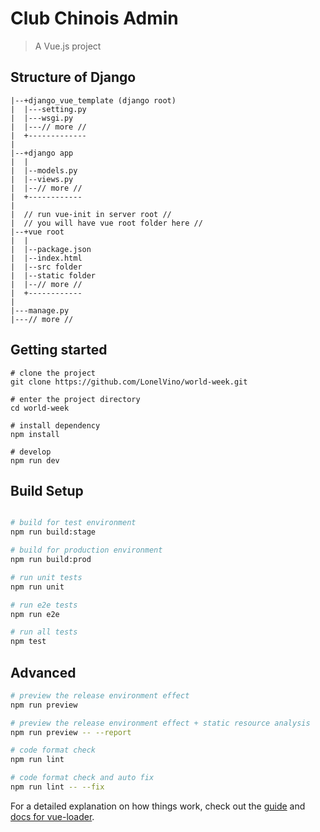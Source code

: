 # Club Chinois Admin

> A Vue.js project

## Structure of Django
```
|--+django_vue_template (django root)
|  |---setting.py
|  |---wsgi.py
|  |---// more //
|  +-------------
|
|--+django app
|  |
|  |--models.py
|  |--views.py
|  |--// more //
|  +------------
|
|  // run vue-init in server root //
|  // you will have vue root folder here //
|--+vue root
|  |
|  |--package.json
|  |--index.html
|  |--src folder
|  |--static folder
|  |--// more //
|  +------------
|
|---manage.py
|---// more //

```


## Getting started
```
# clone the project
git clone https://github.com/LonelVino/world-week.git

# enter the project directory
cd world-week

# install dependency
npm install

# develop
npm run dev
```

## Build Setup

``` bash

# build for test environment
npm run build:stage

# build for production environment
npm run build:prod

# run unit tests
npm run unit

# run e2e tests
npm run e2e

# run all tests
npm test
```

## Advanced
```bash
# preview the release environment effect
npm run preview

# preview the release environment effect + static resource analysis
npm run preview -- --report

# code format check
npm run lint

# code format check and auto fix
npm run lint -- --fix
```

For a detailed explanation on how things work, check out the [guide](http://vuejs-templates.github.io/webpack/) and [docs for vue-loader](http://vuejs.github.io/vue-loader).
